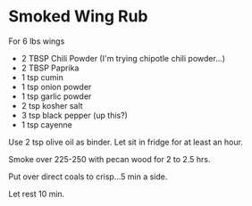 # Smoked Wing Rub
For 6 lbs wings

* 2 TBSP Chili Powder  (I'm trying chipotle chili powder...)
* 2 TBSP Paprika
* 1 tsp cumin
* 1 tsp onion powder
* 1 tsp garlic powder
* 2 tsp kosher salt
* 3 tsp black pepper  (up this?)
* 1 tsp cayenne

Use 2 tsp olive oil as binder.  Let sit in fridge for at least an hour.

Smoke over 225-250 with pecan wood for 2 to 2.5 hrs.

Put over direct coals to crisp...5 min a side.

Let rest 10 min.
